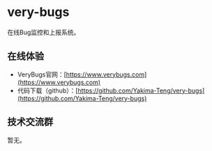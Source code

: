 # very-bugs

在线Bug监控和上报系统。

## 在线体验

- VeryBugs官网：[https://www.verybugs.com](https://www.verybugs.com)
- 代码下载（github）：[https://github.com/Yakima-Teng/very-bugs](https://github.com/Yakima-Teng/very-bugs)

## 技术交流群

暂无。
